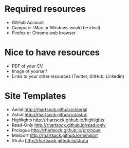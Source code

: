 # Required resources
* GitHub Account  
* Computer (Mac or Windows would be ideal)  
* Firefox or Chrome web browser  

# Nice to have resources
* PDF of your CV  
* Image of yourself    
* Links to your other resources (Twitter, GitHub, Linkedin)

# Site Templates
* Aerial http://rhartsock.github.io/aerial
* Astral http://rhartsock.github.io/astral
* Highlights http://rhartsock.github.io/highlights
* Read-Only http://rhartsock.github.io/read-only
* Prologue http://rhartsock.github.io/prologue
* Miniport http://rhartsock.github.io/miniport
* Strata http://rhartsock.github.io/strata

